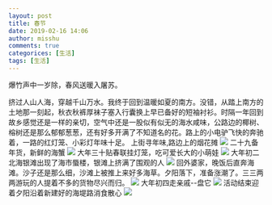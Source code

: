 ```yaml
---
layout: post
title: 春节
date: 2019-02-16 14:06
author: misshu
comments: true
categorices: [生活]
tags: [生活]
---
```


爆竹声中一岁除，春风送暖入屠苏。

挤过人山人海，穿越千山万水。我终于回到温暖如夏的南方。没错，从踏上南方的土地那一刻起，秋衣秋裤厚袜子塞入行囊换上早已备好的短袖衬衫。时隔一年回到故乡感觉还是一样的亲切，空气中还是一股似有似无的海水咸味，公路边的椰树、榕树还是那么郁郁葱葱，还有好多开满了不知道名的花。路上的小电驴飞快的奔驰着，一路的红灯笼、小彩灯年味十足。
上街寻年味,路边上的烟花摊
<img src="https://api.fooleap.org/misshu/yanhua.jpeg">
二十九备年货，新鲜的海蟹
<img src="https://api.fooleap.org/misshu/nianhuo.jpeg">
大年三十贴春联挂灯笼，吃可爱长大的小萌娃
<img src="https://api.fooleap.org/misshu/happy.jpeg">
大年初二北海银滩出现了海市蜃楼，银滩上挤满了围观的人
<img src="https://api.fooleap.org/misshu/danger.jpeg">
回外婆家，晚饭后直奔海滩。沙子还是那么细，沙滩上被推上来好多海草。夕阳落下，准备涨潮了。三三两两游玩的人提着不多的货物尽兴而归。
<img src="https://api.fooleap.org/misshu/haitan.jpeg">
大年初四走亲戚--盘它
<img src="https://api.fooleap.org/misshu/gaoqi.jpeg">
活动结束迎着夕阳沿着新建好的海堤路消食散心
<img src="https://api.fooleap.org/misshu/xiyang.jpeg">
